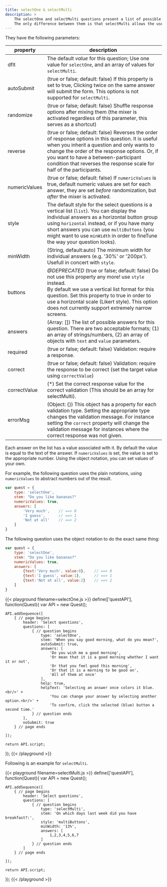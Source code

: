 ```yaml
---
title: selectOne & selectMulti
description: >
    The selectOne and selectMulti questions present a list of possible response options for the user to pick from.
    The only difference between them is that selectMulti allows the user to select more than one response option.
---
```


They have the following parameters:

property		| description
--------------- | ---------------------
dflt 			| The default *value* for this question; Use one value for `selectOne`, and an array of values for `selectMulti`.
autoSubmit 		| (true or false; default: false) If this property is set to true, Clicking twice on the same answer will submit the form. This options is not supported for `selectMulti`.
randomize 		| (true or false; default: false) Shuffle response options after mixing them (the mixer is activated regardless of this parameter, this serves as a shortcut)
reverse 		| (true or false; default: false) Reverses the order of response options in this question. It is useful when you inherit a question and only wants to change the order of the response options. Or, if you want to have a between-participant condition that reverses the response scale for half of the participants.
numericValues 	| (true or false; default: false) If `numericValues` is true, default numeric values are set for each answer, they are set *before* randomization, but *after* the mixer is activated.
style 			| The default style for the select questions is a vertical list (`list`). You can display the individual answers as a horizontal button group using `horizontal` instead, or if you have many short answers you can use `multiButtons` (you might want to use `minWidth` in order to fineTune the way your question looks). 
minWidth		| (String, default:auto) The minimum width for individual answers (e.g. '30%' or '200px'). Usefull in concert with `style`.
buttons 		| *@DEPRECATED* (true or false; default: false) Do not use this property any more! use `style` instead. </br> By default we use a vertical list format for this question. Set this property to true in order to use a horizontal scale (Likert style). This option  does not currently support extremely narrow screens.
answers			| (Array: []) The list of possible answers for this question. There are two acceptable formats; (1) an array of strings/numbers, (2) an array of objects with `text` and `value` parameters.
required		| (true or false; default: false) Validation: require a response.
correct 		| (true or false; default: false) Validation: require the response to be correct (set the target value using `correctValue`)
correctValue 	| (*) Set the correct response value for the correct validation (This should be an array for selectMulti).
errorMsg		| (Object: {}) This object has a property for each validation type. Setting the appropriate type changes the validation message. For instance setting the `correct` property will change the validation message for instances where the correct response was not given.

Each answer on the list has a value associated with it. By default the value is equal to the text of the answer. If `numericValues` is set, the value is set to the appropriate number. Using the object notation, you can set values of your own.

For example, the following question uses the plain notations, using `numericValues` to abstract numbers out of the result.

```javascript
var quest = {
	type: 'selectOne',
	stem: "Do you like bananas?"
	numericValues: true,
	answers: [
		'Very much',	// ==> 0
		'I guess',		// ==> 1
		'Not at all'	// ==> 2
	]
}
```

The following question uses the object notation to do the exact same thing:

```javascript
var quest = {
	type: 'selectOne',
	stem: "Do you like bananas?"
	numericValues: true,
	answers: [
		{text:'Very much', value:0},	// ==> 0
		{text:'I guess', value:1},		// ==> 1
		{text:'Not at all', value:2}	// ==> 2
	]
}
```

{{< playground filename=selectOne.js >}}
define(['questAPI'], function(Quest){
    var API = new Quest();

    API.addSequence([
        { // page begins
            header: 'Select questions',
            questions: [
                { // question begins
                    type: 'selectOne',
                    stem: 'When you say good morning, what do you mean?',
                    autoSubmit: true,
                    answers: [
                        'Do you wish me a good morning',
                        'Or mean that it is a good morning whether I want it or not',
                        'Or that you feel good this morning',
                        'Or that it is a morning to be good on',
                        'All of them at once'
                    ],
                    help: true,
                    helpText: 'Selecting an answer once colors it blue.<br/>' +
                        'You can change your answer by selecting another option.<br/>' +
                        'To confirm, click the selected (blue) button a second time.'
                } // question ends
            ],
            noSubmit: true
        } // page ends

    ]);

    return API.script;
});
{{< /playground >}}


Following is an example for `selectMulti`.

{{< playground filename=selectMulti.js >}}
define(['questAPI'], function(Quest){
    var API = new Quest();

    API.addSequence([
        { // page begins
            header: 'Select questions',
            questions: [
                { // question begins
                    type: 'selectMulti',
                    stem: 'On which days last week did you have breakfast?:',
                    style: 'multiButtons',
                    minWidth: '13%',
                    answers: [
                        1,2,3,4,5,6,7
                    ]
                } // question ends
            ]
        } // page ends

    ]);

    return API.script;
});
{{< /playground >}}

